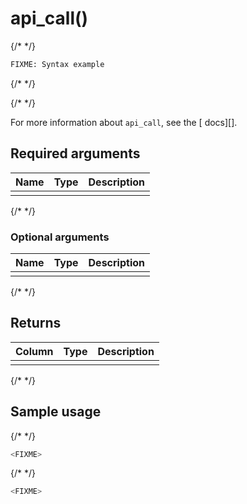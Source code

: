 # api_call() <tag type="FIXME" content="FIXME" />

{/* <!--Single sentence description of the API call--> */}

```sql
FIXME: Syntax example
```

{/* <!--Any special notes about the API call--> */}

{/* <!---
<highlight type="note"
Use a highlight for any important information. Choose `note`, `important`, or `warning`.
</highlight>
--> */}

For more information about `api_call`, see the [ docs][].

## Required arguments

|Name|Type|Description|
|-|-|-|
|<FIXME>|<FIXME>|<FIXME>|

{/* <!---Any special notes about the required arguments--> */}

### Optional arguments

|Name|Type|Description|
|-|-|-|
|<FIXME>|<FIXME>|<FIXME>|

{/* <!---Any special notes about the optional arguments--> */}

## Returns

|Column|Type|Description|
|-|-|-|
|<FIXME>|<FIXME>|<FIXME>|

{/* <!---Any special notes about the returns--> */}

## Sample usage

{/* <!---Single sentence description of what this example does--> */}

``` sql
<FIXME>
```

{/* <!---Single sentence description of what this example does--> */}

``` sql
<FIXME>
```

[link_ref]: timescaledb/:currentVersion:/how-to-guides/<FIXME>/
